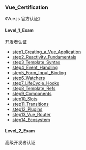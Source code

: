 ### Vue_Certification

《Vue.js 官方认证》

#### Level_1_Exam

开发者认证

- [step1_Creating_a_Vue_Application](/Vue_Certification/Level_1_Exam/step1_Creating_a_Vue_Application.md)
- [step2_Reactivity_Fundamentals](/Vue_Certification/Level_1_Exam/step2_Reactivity_Fundamentals.md)
- [step3_Template_Syntax](/Vue_Certification/Level_1_Exam/step3_Template_Syntax.md)
- [step4_Event_Handling](/Vue_Certification/Level_1_Exam/step4_Event_Handling.md)
- [step5_Form_Input_Binding](/Vue_Certification/Level_1_Exam/step5_Form_Input_Binding.md)
- [step6_Watchers](/Vue_Certification/Level_1_Exam/step6_Watchers.md)
- [step7_LifeCycle_Hooks](/Vue_Certification/Level_1_Exam/step7_LifeCycle_Hooks.md)
- [step8_Template_Refs](/Vue_Certification/Level_1_Exam/step8_Template_Refs.md)
- [step9_Components](/Vue_Certification/Level_1_Exam/step9_Components.md)
- [step10_Slots](/Vue_Certification/Level_1_Exam/step10_Slots.md)
- [step11_Transitions](/Vue_Certification/Level_1_Exam/step11_Transitions.md)
- [step12_Plugins](/Vue_Certification/Level_1_Exam/step12_Plugins.md)
- [step13_Vue_Router](/Vue_Certification/Level_1_Exam/step13_Vue_Router.md)
- [step14_Ecosystem](/Vue_Certification/Level_1_Exam/step14_Ecosystem.md)

#### Level_2_Exam

高级开发者认证
